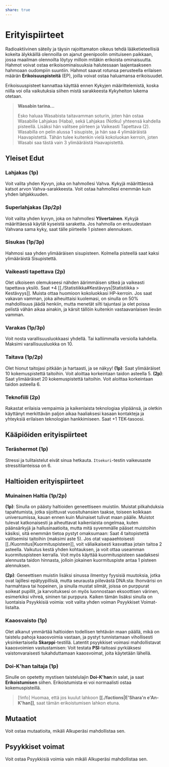```yaml
---
share: true
---
```

# Erityispiirteet

Radioaktiivinen säteily ja täysin rajoittamaton oikeus tehdä lääketieteellisiä kokeita älykkäillä olennoilla on ajanut geenipoolin omituiseen paikkaan, jossa maailman olennoilta löytyy milloin mitäkin erikoista ominaisuutta. Hahmot voivat ostaa erikoisominaisuuksia halutessaan laajentaakseen hahmoaan oudompiin suuntiin. Hahmot saavat rotunsa perusteella erilaisen määrän **Erikoisuuspisteitä** (EP), joilla voivat ostaa haluamansa erikoisuudet.

Erikoisuuspisteet kannattaa käyttää ennen Kykyjen määrittelemistä, koska niilla voi olla vaikutuksia siihen mistä sarakkeesta Kykyheiton lukema otetaan.

> **Wasabin tarina...**
>
> Esko haluaa Wasabista taitavamman soturin, joten hän ostaa Wasabille Lahjakas (Haba), sekä Lahjakas (Notku) yhteensä kahdella pisteellä. Lisäksi hän valitsee piirteen ja Vaikeasti Tapettava (2). Wasabilla on pelin alussa 1 sisupiste, ja hän saa 4 ylimääräistä Haavapistettä. Tähän tulee kuitenkin vielä kokoluokan kerroin, joten Wasabi saa tästä vain 3 ylimääräistä Haavapistettä.

## Yleiset Edut

### Lahjakas (1p)

Voit valita yhden Kyvyn, joka on hahmollesi Vahva. Kykyjä määrittäessä katsot arvon Vahva-sarakkeesta. Voit ostaa hahmollesi enemmän kuin yhden lahjakkuuden.

### Superlahjakas (3p/2p)

Voit valita yhden kyvyn, joka on hahmollesi **Ylivertainen**. Kykyjä määrittäessä käytät kyseistä saraketta. Jos hahmolla on entuudestaan Vahvana sama kyky, saat tälle piirteelle 1 pisteen alennuksen.

### Sisukas (1p/3p)

Hahmosi saa yhden ylimääräisen sisupisteen. Kolmella pisteellä saat kaksi ylimääräistä Sisupistettä.

### Vaikeasti tapettava (2p)

Olet ulkoiseen olemukseesi nähden äärimmäisen sitkeä ja vaikeasti tapettava yksilö. Saat +4 [[./Statistiikka#Kestävyys|Statistiikka > Kestävyys]]. Muista ottaa huomioon kokoluokkasi HP-kerroin. Jos saat vakavan vamman, joka aiheuittaisi kuolemasi, on sinulla on 50% mahdollisuus jäädä henkiin, mutta menetät silti tajuntasi ja olet poissa pelistä vähän aikaa ainakin, ja kärsit tällöin kuitenkin vastaavanlaisen lievän vamman.

### Varakas (1p/3p)

Voit nosta varallisuusluokkaasi yhdellä. Tai kalliimmalla versiolla kahdella. Maksimi varallisuusluokka on 10.

### Taitava (1p/2p)
Olet hionut taitojasi pitkään ja hartaasti, ja se näkyy!
**(1p)**: Saat ylimääräiset 10 kokemuspistettä taitoihin. Voit aloittaa korkeintaan taidon asteella 5.
**(2p)**: Saat ylimääräiset 20 kokemuspistettä taitoihin. Voit aloittaa korkeintaan taidon asteella 6.

### Teknofiili (2p)
Rakastat erilaisia vempaimia ja kaikenlaista teknologiaa ylipäänsä, ja oletkin käyttänyt merkittävän paljon aikaa haaliaksesi kasaan kontakteja ja yhteyksiä erilaisen teknologian hankkimiseen. Saat +1 TEK-tasoosi.

## Kääpiöiden erityispiirteet

### Teräshermot (1p)

Stressi ja tulitaistelut eivät sinua hetkauta. `Itsekuri`-testin vaikeusaste stressitilanteissa on 6.



## Haltioiden erityispiirteet

### Muinainen Haltia (1p/2p)
**(1p)**: Sinulla on päästy haltioiden geneettiseen muistiin. Muistat pilkahduksia tapahtumista, jotka sijoittuvat vuosituhansien taakse, toiseen kolkkaan universumissa, kauan ennen kuin Muinaiset tulivat maan päälle. Muistot tulevat katkonaisesti ja aiheuttavat kaikenlaista ongelmaa, kuten päänsärkyjä ja hallusinaatioita, mutta mitä syvemmälle pääset muistoihin käsiksi, sitä enemmän tietoa pystyt omaksumaan: Saat 4 taitopistettä valitsemiisi taitoihin (maksimi aste 5). Jos otat vapaaehtoisesti [[./Kuormitus|Kuormituspisteen]], voit väliaikaisesti kasvattaa jotain taitoa 2 asteella. Vaikutus kestä yhden kohtauksen, ja voit ottaa useamman kuormituspisteen kerralla. Voit myös käyttää kuormituspisteen saadaksesi alennusta taidon hinnasta, jolloin jokainen kuormituspiste antaa 1 pisteen alennuksen.

**(2p)**: Geneettisen muistin lisäksi sinussa ilmentyy fyysisiä muutoksia, jotka ovat lajillesi epätyypillisiä, mutta seurausta piilevästä DNA:sta: Ihonvärisi on harmahtava tai hopeinen, ja sinulla mustat silmät, joissa on purppurat soikeat pupillit, ja karvoituksesi on myös luonnostaan eksoottisen värinen, esimerkiksi vihreä, sininen tai purppura. Kaiken tämän lisäksi sinulla on luontaisia Psyykkisiä voimia: voit valita yhden voiman Psyykkiset Voimat-listalta.

### Kaaosvaisto (1p)
Olet alkanut ymmärtää haltioiden todellisen tehtävän maan päällä, mikä on taistelu pahoja kaaosvoimia vastaan, ja pystyt tunnistamaan vihollisesti yksinkertaisella **Skarppi**-testillä. Latentit psyykkiset voimasi mahdollistavat kaaosvoimien vastustamisen: Voit testata **PSI**-taitoasi pyrkiäksesi vaistonvaraisesti tukahduttamaan kaaosvoimat, joita käytetään lähellä.

### Doi-K'han taitaja (1p)
Sinulle on opetetty mystisen taistelulajin **Doi-K'han**:in salat, ja saat **Erikoistumisen** siihen. Erikoistumista ei voi normaalisti ostaa kokemuspisteillä.

> [!info]
> Huomaa, että jos kuulut lahkoon **[[./factions|E'Shara'n e'An-K'han]]**, saat tämän erikoistumisen lahkon etuna.





## Mutaatiot

Voit ostaa mutaatioita, mikäli Alkuperäsi mahdollistaa sen.

## Psyykkiset voimat

Voit ostaa Psyykkisiä voimia vain mikäli Alkuperäsi mahdollistaa sen.